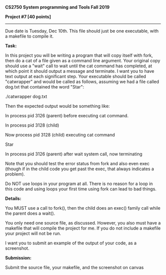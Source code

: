 **CS2750 System programming and Tools Fall 2019**

**Project #7 [40 points]**

---------------------------------------------------------------------------------------------------------

Due date is Tuesday, Dec 10th. This file should just be one executable, with a makefile to compile it.

**Task:**

In this project you will be writing a program that will copy itself with fork, then do a cat of a file given as a command line argument. Your original copy should use a &quot;wait&quot; call to wait until the cat command has completed, at which point it should output a message and terminate. I want you to have text output at each significant step. Your executable should be called &quot;catwrapper&quot; and would be called as follows, assuming we had a file called dog.txt that contained the word &quot;Star&quot;:

./catwrapper dog.txt

Then the expected output would be something like:

In process pid 3126 (parent) before executing cat command.

In process pid 3128 (child)

Now process pid 3128 (child) executing cat command

Star

In process pid 3126 (parent) after wait system call, now terminating

Note that you should test the error status from fork and also even exec (though if in the child code you get past the exec, that always indicates a problem).

Do NOT use loops in your program at all. There is no reason for a loop in this code and using loops your first time using fork can lead to bad things.

**Details:**

You MUST use a call to fork(), then the child does an exec() family call while the parent does a wait().

You only need one source file, as discussed. However, you also must have a makefile that will compile the project for me. If you do not include a makefile your project will not be run.

I want you to submit an example of the output of your code, as a screenshot.

**Submission:**

Submit the source file, your makefile, and the screenshot on canvas
